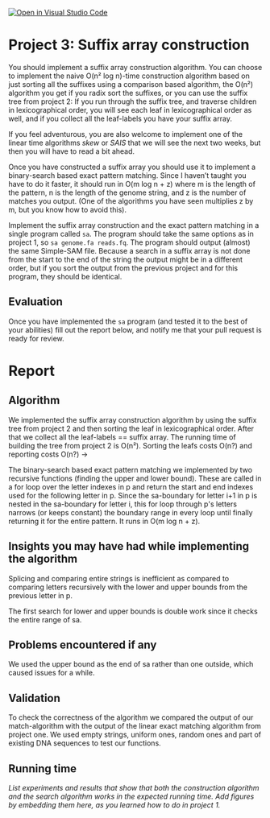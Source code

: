 [![Open in Visual Studio Code](https://classroom.github.com/assets/open-in-vscode-c66648af7eb3fe8bc4f294546bfd86ef473780cde1dea487d3c4ff354943c9ae.svg)](https://classroom.github.com/online_ide?assignment_repo_id=8892930&assignment_repo_type=AssignmentRepo)
# Project 3: Suffix array construction

You should implement a suffix array construction algorithm. You can choose to implement the naive O(n² log n)-time construction algorithm based on just sorting all the suffixes using a comparison based algorithm, the O(n²) algorithm you get if you radix sort the suffixes, or you can use the suffix tree from project 2: If you run through the suffix tree, and traverse children in lexicographical order, you will see each leaf in lexicographical order as well, and if you collect all the leaf-labels you have your suffix array.

If you feel adventurous, you are also welcome to implement one of the linear time algorithms *skew* or *SAIS* that we will see the next two weeks, but then you will have to read a bit ahead.

Once you have constructed a suffix array you should use it to implement a binary-search based exact pattern matching. Since I haven’t taught you have to do it faster, it should run in O(m log n + z) where m is the length of the pattern, n is the length of the genome string, and z is the number of matches you output. (One of the algorithms you have seen multiplies z by m, but you know how to avoid this).

Implement the suffix array construction and the exact pattern matching in a single program called `sa`.  The program should take the same options as in project 1, so `sa genome.fa reads.fq`. The program should output (almost) the same Simple-SAM file. Because a search in a suffix array is not done from the start to the end of the string the output might be in a different order, but if you sort the output from the previous project and for this program, they should be identical.

## Evaluation

Once you have implemented the `sa` program (and tested it to the best of your abilities) fill out the report below, and notify me that your pull request is ready for review.

# Report

## Algorithm
We implemented the  suffix array construction algorithm by using the suffix tree from project 2 and then sorting the leaf in lexicographical order. After that we collect all the leaf-labels == suffix array. The running time of building the tree from project 2 is O(n²). Sorting the leafs costs O(n?) and reporting costs O(n?) ->

The binary-search based exact pattern matching we implemented by two recursive functions (finding the upper and lower bound). These are called in a for loop over the letter indexes in p and return the start and end indexes used for the following letter in p. Since the sa-boundary for letter i+1 in p is nested in the sa-boundary for letter i, this for loop through p's letters narrows (or keeps constant) the boundary range in every loop until finally returning it for the entire pattern.
It runs in O(m log n + z).

## Insights you may have had while implementing the algorithm
Splicing and comparing entire strings is inefficient as compared to comparing letters recursively with the lower and upper bounds from the previous letter in p.

The first search for lower and upper bounds is double work since it checks the entire range of sa.

## Problems encountered if any
We used the upper bound as the end of sa rather than one outside, which caused issues for a while.

## Validation

To check the correctness of the algorithm we compared the output of our match-algorithm with the output of the linear exact matching algorithm from project one. We used empty strings, uniform ones, random ones and part of existing DNA sequences to test our functions.

## Running time

*List experiments and results that show that both the construction algorithm and the search algorithm works in the expected running time. Add figures by embedding them here, as you learned how to do in project 1.*
